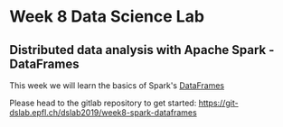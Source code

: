 # Week 8 Data Science Lab

## Distributed data analysis with Apache Spark - DataFrames

This week we will learn the basics of Spark's [DataFrames](http://spark.apache.org/docs/latest/sql-programming-guide.html)

Please head to the gitlab repository to get started: <https://git-dslab.epfl.ch/dslab2019/week8-spark-dataframes>
